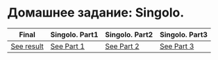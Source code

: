 # Домашнее задание: Singolo.

| Final | Singolo. Part1 | Singolo. Part2 | Singolo. Part3 |
|--------------|----------------|----------------|----------------|
| [See result](https://katefadeeva.github.io/singolo/index.html "Clik here") | [See Part 1](https://katefadeeva.github.io/singolo/singolo1.html "Clik here") | [See Part 2](https://katefadeeva.github.io/singolo/singolo2.html "Clik here") | [See Part 3](https://katefadeeva.github.io/singolo/singolo3.html "Clik here") 

